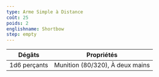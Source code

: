 ```yaml
---
type: Arme Simple à Distance
coût: 25
poids: 2
englishname: Shortbow
step: empty
---
```

| Dégâts       | Propriétés                      |
| ------------ | ------------------------------- |
| 1d6 perçants | Munition (80/320), À deux mains |

